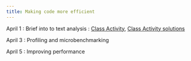 ```yaml
---
title: Making code more efficient
---
```


April 1
: Brief into to text analysis
  : [Class Activity](https://sta279-s24.github.io/class_activities/ca_lecture_23.html), [Class Activity solutions](https://sta279-s24.github.io/class_activities/ca_lecture_23_solutions.html)
  
April 3
: Profiling and microbenchmarking

April 5
: Improving performance